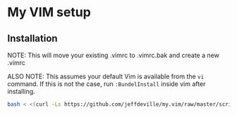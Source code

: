 # My VIM setup

## Installation

NOTE: This will move your existing .vimrc to .vimrc.bak and create a new .vimrc

ALSO NOTE: This assumes your default Vim is available from the `vi` command. If this is not the case, run `:BundelInstall` inside vim after installing.

```sh
bash < <(curl -Ls https://github.com/jeffdeville/my.vim/raw/master/scripts/setup.sh)
```
